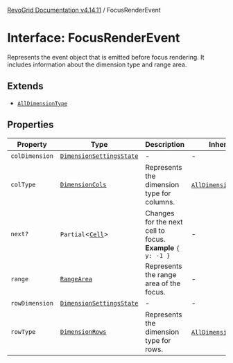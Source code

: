 [RevoGrid Documentation v4.14.11](README.md) / FocusRenderEvent

# Interface: FocusRenderEvent

Represents the event object that is emitted before focus rendering.
It includes information about the dimension type and range area.

## Extends

- [`AllDimensionType`](Interface.AllDimensionType.md)

## Properties

| Property | Type | Description | Inherited from | Defined in |
| ------ | ------ | ------ | ------ | ------ |
| `colDimension` | [`DimensionSettingsState`](Interface.DimensionSettingsState.md) | - | - | [src/types/interfaces.ts:791](https://github.com/revolist/revogrid/blob/8390153a63782c6f2a806fb42e5983525eb9dc87/src/types/interfaces.ts#L791) |
| `colType` | [`DimensionCols`](TypeAlias.DimensionCols.md) | Represents the dimension type for columns. | [`AllDimensionType`](Interface.AllDimensionType.md).`colType` | [src/types/interfaces.ts:770](https://github.com/revolist/revogrid/blob/8390153a63782c6f2a806fb42e5983525eb9dc87/src/types/interfaces.ts#L770) |
| `next?` | `Partial`\<[`Cell`](Interface.Cell.md)\> | Changes for the next cell to focus. **Example** `{ y: -1 }` | - | [src/types/interfaces.ts:796](https://github.com/revolist/revogrid/blob/8390153a63782c6f2a806fb42e5983525eb9dc87/src/types/interfaces.ts#L796) |
| `range` | [`RangeArea`](TypeAlias.RangeArea.md) | Represents the range area of the focus. | - | [src/types/interfaces.ts:787](https://github.com/revolist/revogrid/blob/8390153a63782c6f2a806fb42e5983525eb9dc87/src/types/interfaces.ts#L787) |
| `rowDimension` | [`DimensionSettingsState`](Interface.DimensionSettingsState.md) | - | - | [src/types/interfaces.ts:789](https://github.com/revolist/revogrid/blob/8390153a63782c6f2a806fb42e5983525eb9dc87/src/types/interfaces.ts#L789) |
| `rowType` | [`DimensionRows`](TypeAlias.DimensionRows.md) | Represents the dimension type for rows. | [`AllDimensionType`](Interface.AllDimensionType.md).`rowType` | [src/types/interfaces.ts:765](https://github.com/revolist/revogrid/blob/8390153a63782c6f2a806fb42e5983525eb9dc87/src/types/interfaces.ts#L765) |
